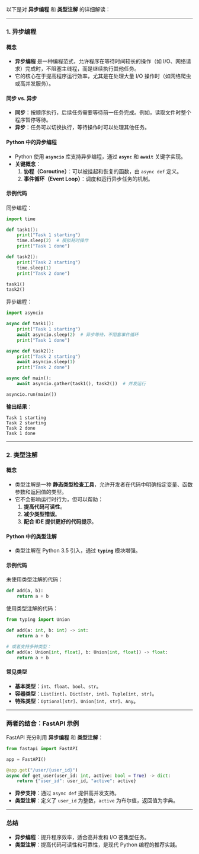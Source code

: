 以下是对 **异步编程** 和 **类型注解** 的详细解读：

---

### **1. 异步编程**

#### **概念**
- **异步编程** 是一种编程范式，允许程序在等待时间较长的操作（如 I/O、网络请求）完成时，不阻塞主线程，而是继续执行其他任务。
- 它的核心在于提高程序运行效率，尤其是在处理大量 I/O 操作时（如网络爬虫或高并发服务）。

#### **同步 vs. 异步**
- **同步**：按顺序执行，后续任务需要等待前一任务完成。例如，读取文件时整个程序暂停等待。
- **异步**：任务可以切换执行，等待操作时可以处理其他任务。

#### **Python 中的异步编程**
- Python 使用 **`asyncio`** 库支持异步编程，通过 **`async`** 和 **`await`** 关键字实现。
- **关键概念**：
  1. **协程（Coroutine）**：可以被挂起和恢复的函数，由 `async def` 定义。
  2. **事件循环（Event Loop）**：调度和运行异步任务的机制。

#### **示例代码**
同步编程：
```python
import time

def task1():
    print("Task 1 starting")
    time.sleep(2)  # 模拟耗时操作
    print("Task 1 done")

def task2():
    print("Task 2 starting")
    time.sleep(1)
    print("Task 2 done")

task1()
task2()
```

异步编程：
```python
import asyncio

async def task1():
    print("Task 1 starting")
    await asyncio.sleep(2)  # 异步等待，不阻塞事件循环
    print("Task 1 done")

async def task2():
    print("Task 2 starting")
    await asyncio.sleep(1)
    print("Task 2 done")

async def main():
    await asyncio.gather(task1(), task2())  # 并发运行

asyncio.run(main())
```
**输出结果**：
```
Task 1 starting
Task 2 starting
Task 2 done
Task 1 done
```

---

### **2. 类型注解**

#### **概念**
- 类型注解是一种 **静态类型检查工具**，允许开发者在代码中明确指定变量、函数参数和返回值的类型。
- 它不会影响运行时行为，但可以帮助：
  1. **提高代码可读性**。
  2. **减少类型错误**。
  3. **配合 IDE 提供更好的代码提示**。

#### **Python 中的类型注解**
- 类型注解在 Python 3.5 引入，通过 **`typing`** 模块增强。

#### **示例代码**
未使用类型注解的代码：
```python
def add(a, b):
    return a + b
```

使用类型注解的代码：
```python
from typing import Union

def add(a: int, b: int) -> int:
    return a + b

# 或者支持多种类型：
def add(a: Union[int, float], b: Union[int, float]) -> float:
    return a + b
```

#### **常见类型**
- **基本类型**：`int`、`float`、`bool`、`str`。
- **容器类型**：`List[int]`、`Dict[str, int]`、`Tuple[int, str]`。
- **特殊类型**：`Optional[str]`、`Union[int, str]`、`Any`。

---

### **两者的结合：FastAPI 示例**
FastAPI 充分利用 **异步编程** 和 **类型注解**：
```python
from fastapi import FastAPI

app = FastAPI()

@app.get("/user/{user_id}")
async def get_user(user_id: int, active: bool = True) -> dict:
    return {"user_id": user_id, "active": active}
```
- **异步支持**：通过 `async def` 提供高并发支持。
- **类型注解**：定义了 `user_id` 为整数，`active` 为布尔值，返回值为字典。

---

### **总结**
- **异步编程**：提升程序效率，适合高并发和 I/O 密集型任务。
- **类型注解**：提高代码可读性和可靠性，是现代 Python 编程的推荐实践。
